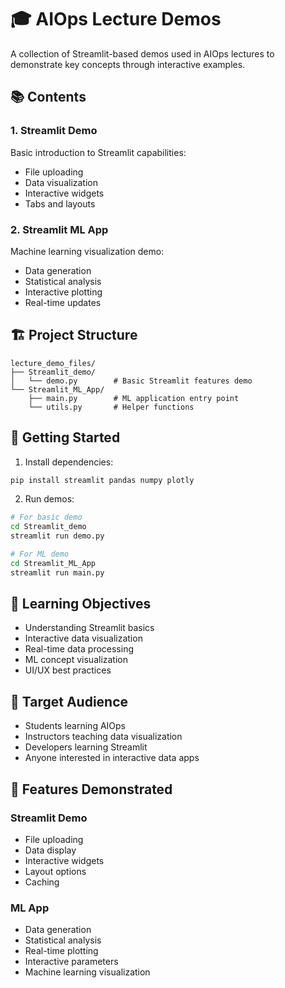 # 🎓 AIOps Lecture Demos

A collection of Streamlit-based demos used in AIOps lectures to demonstrate key concepts through interactive examples.

## 📚 Contents

### 1. Streamlit Demo

Basic introduction to Streamlit capabilities:

- File uploading
- Data visualization
- Interactive widgets
- Tabs and layouts

### 2. Streamlit ML App

Machine learning visualization demo:

- Data generation
- Statistical analysis
- Interactive plotting
- Real-time updates

## 🏗️ Project Structure

```plaintext
lecture_demo_files/
├── Streamlit_demo/
│   └── demo.py        # Basic Streamlit features demo
└── Streamlit_ML_App/
    ├── main.py        # ML application entry point
    └── utils.py       # Helper functions
```

## 🚀 Getting Started

1. Install dependencies:

```bash
pip install streamlit pandas numpy plotly
```

2. Run demos:

```bash
# For basic demo
cd Streamlit_demo
streamlit run demo.py

# For ML demo
cd Streamlit_ML_App
streamlit run main.py
```

## 🎯 Learning Objectives

- Understanding Streamlit basics
- Interactive data visualization
- Real-time data processing
- ML concept visualization
- UI/UX best practices

## 👥 Target Audience

- Students learning AIOps
- Instructors teaching data visualization
- Developers learning Streamlit
- Anyone interested in interactive data apps

## 📖 Features Demonstrated

### Streamlit Demo

- File uploading
- Data display
- Interactive widgets
- Layout options
- Caching

### ML App

- Data generation
- Statistical analysis
- Real-time plotting
- Interactive parameters
- Machine learning visualization
